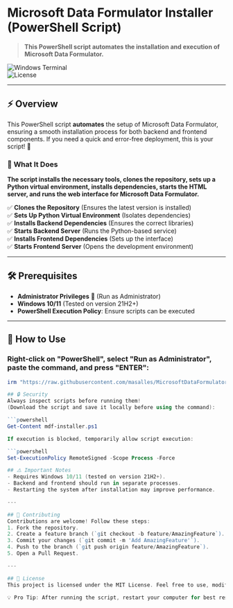 # Microsoft Data Formulator Installer (PowerShell Script)

> **This PowerShell script automates the installation and execution of Microsoft Data Formulator.**

![Windows Terminal](https://img.shields.io/badge/Windows%20Terminal-PowerShell-blue?style=flat&logo=windows-terminal)  
![License](https://img.shields.io/badge/License-MIT-green?style=flat)  

---

## ⚡ Overview  
This PowerShell script **automates** the setup of Microsoft Data Formulator, ensuring a smooth installation process for both backend and frontend components. If you need a quick and error-free deployment, this is your script! 🚀

### 🔧 **What It Does**  
**The script installs the necessary tools, clones the repository, sets up a Python virtual environment, installs dependencies, starts the HTML server, and runs the web interface for Microsoft Data Formulator.**

✅ **Clones the Repository** (Ensures the latest version is installed)  
✅ **Sets Up Python Virtual Environment** (Isolates dependencies)  
✅ **Installs Backend Dependencies** (Ensures the correct libraries)  
✅ **Starts Backend Server** (Runs the Python-based service)  
✅ **Installs Frontend Dependencies** (Sets up the interface)  
✅ **Starts Frontend Server** (Opens the development environment)  

---

## 🛠️ Prerequisites  
- **Administrator Privileges** 🛑 (Run as Administrator)  
- **Windows 10/11** (Tested on version 21H2+)  
- **PowerShell Execution Policy**: Ensure scripts can be executed  

---

## 🚀 How to Use  

### Right-click on "PowerShell", select "Run as Administrator", paste the command, and press "ENTER":  
```powershell
irm "https://raw.githubusercontent.com/masalles/MicrosoftDataFormulator-Installer/refs/heads/main/mdf-installer.ps1" | iex

## 🔒 Security  
Always inspect scripts before running them!  
(Download the script and save it locally before using the command):  

```powershell
Get-Content mdf-installer.ps1

If execution is blocked, temporarily allow script execution:  

```powershell
Set-ExecutionPolicy RemoteSigned -Scope Process -Force

## ⚠️ Important Notes  
- Requires Windows 10/11 (tested on version 21H2+).  
- Backend and frontend should run in separate processes.  
- Restarting the system after installation may improve performance.  

---

## 🤝 Contributing  
Contributions are welcome! Follow these steps:  
1. Fork the repository.  
2. Create a feature branch (`git checkout -b feature/AmazingFeature`).  
3. Commit your changes (`git commit -m 'Add AmazingFeature'`).  
4. Push to the branch (`git push origin feature/AmazingFeature`).  
5. Open a Pull Request.  

---

## 📜 License  
This project is licensed under the MIT License. Feel free to use, modify, and distribute it as needed.

💡 Pro Tip: After running the script, restart your computer for best results! 🎉
